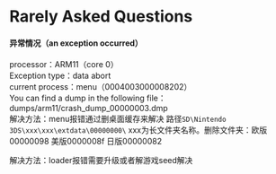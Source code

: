 # Rarely Asked Questions

#### 异常情况（an exception occurred）
processor：ARM11（core 0）  
Exception type：data abort  
current process：menu（0004003000008202）  
You can find a dump in the following file：dumps/arm11/crash_dump_00000003.dmp  
解决方法：menu报错通过删桌面缓存来解决
路径```SD\Nintendo 3DS\xxx\xxx\extdata\00000000\``` xxx为长文件夹名称。删除文件夹：欧版 00000098 美版0000008f 日版00000082  

解决方法：loader报错需要升级或者解游戏seed解决

